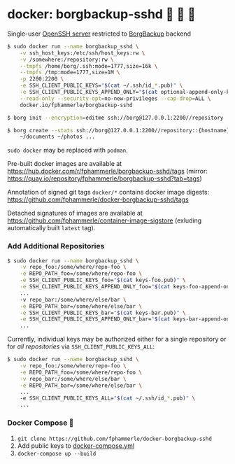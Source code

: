 # docker: borgbackup-sshd 💾 🐳 🐙

Single-user [OpenSSH server](https://www.openssh.com/) restricted to [BorgBackup](https://www.borgbackup.org/) backend

```sh
$ sudo docker run --name borgbackup_sshd \
    -v ssh_host_keys:/etc/ssh/host_keys:rw \
    -v /somewhere:/repository:rw \
    --tmpfs /home/borg/.ssh:mode=1777,size=16k \
    --tmpfs /tmp:mode=1777,size=1M \
    -p 2200:2200 \
    -e SSH_CLIENT_PUBLIC_KEYS="$(cat ~/.ssh/id_*.pub)" \
    -e SSH_CLIENT_PUBLIC_KEYS_APPEND_ONLY="$(cat optional-append-only-keys.pub)" \
    --read-only --security-opt=no-new-privileges --cap-drop=ALL \
    docker.io/fphammerle/borgbackup-sshd

$ borg init --encryption=editme ssh://borg@127.0.0.1:2200//repository

$ borg create --stats ssh://borg@127.0.0.1:2200//repository::{hostname}-{utcnow} \
    ~/documents ~/photos ...
```

`sudo docker` may be replaced with `podman`.

Pre-built docker images are available at https://hub.docker.com/r/fphammerle/borgbackup-sshd/tags
(mirror: https://quay.io/repository/fphammerle/borgbackup-sshd?tab=tags)

Annotation of signed git tags `docker/*` contains docker image digests: https://github.com/fphammerle/docker-borgbackup-sshd/tags

Detached signatures of images are available at https://github.com/fphammerle/container-image-sigstore
(exluding automatically built `latest` tag).

### Add Additional Repositories

```sh
$ sudo docker run --name borgbackup_sshd \
    -v repo_foo:/some/where/repo-foo \
    -e REPO_PATH_foo=/some/where/repo-foo \
    -e SSH_CLIENT_PUBLIC_KEYS_foo="$(cat keys-foo.pub)" \
    -e SSH_CLIENT_PUBLIC_KEYS_APPEND_ONLY_foo="$(cat keys-foo-append-only.pub)" \
    ...
    -v repo_bar:/some/where/else/bar \
    -e REPO_PATH_bar=/some/where/else/bar \
    -e SSH_CLIENT_PUBLIC_KEYS_bar="$(cat keys-bar.pub)" \
    -e SSH_CLIENT_PUBLIC_KEYS_APPEND_ONLY_bar="$(cat keys-bar-append-only.pub)" \
    ...
```

Currently, individual keys may be authorized either for a single repository
or for *all repositories* via `SSH_CLIENT_PUBLIC_KEYS_ALL`:
```sh
$ sudo docker run --name borgbackup_sshd \
    -v repo_foo:/some/where/repo-foo \
    -e REPO_PATH_foo=/some/where/repo-foo \
    -v repo_bar:/some/where/else/bar \
    -e REPO_PATH_bar=/some/where/else/bar \
    ...
    -e SSH_CLIENT_PUBLIC_KEYS_ALL="$(cat ~/.ssh/id_*.pub)" \
    ...
```

### Docker Compose 🐙

1. `git clone https://github.com/fphammerle/docker-borgbackup-sshd`
2. Add public keys to [docker-compose.yml](docker-compose.yml)
3. `docker-compose up --build`
